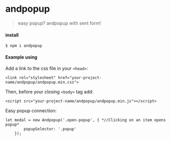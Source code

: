 # andpopup

> easy popup? andpopup with sent form!

#### install

```
$ npm i andpopup
```

#### Example using

Add a link to the css file in your `<head>`:

```
<link rel="stylesheet" href="your-project-name/andpopup/andpopup.min.css">
```

Then, before your closing `<body>` tag add:

```
<script src="your-project-name/andpopup/andpopup.min.js"></script>
```

Easy popup connection:

```
let modal = new Andpopup('.open-popup', { *//Clicking on an item opens popup*
        popupSelector: '.popup'
    });
```
